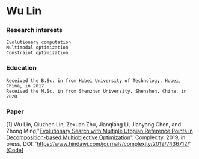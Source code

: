 # Wu Lin

### Research interests
    Evolutionary computation
    Multimodal optimization
    Constraint optimization

### Education
    Received the B.Sc. in from Hubei University of Technology, Hubei, China, in 2017
    Received the M.Sc. in from Shenzhen University, Shenzhen, China, in 2020
    
### Paper

[1] Wu Lin, Qiuzhen Lin, Zexuan Zhu, Jianqiang Li, Jianyong Chen, and Zhong Ming,"[Evolutionary Search with Multiple Utopian Reference Points in Decomposition-based Multiobjective Optimization](https://www.hindawi.com/journals/complexity/2019/7436712/)", Complexity, 2019, in press, DOI: 'https://www.hindawi.com/journals/complexity/2019/7436712/' [[Code]](https://github.com/wulinszu/MOEAD-MUP.git)



